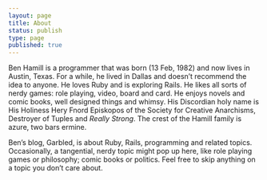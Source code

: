 ```yaml
---
layout: page
title: About
status: publish
type: page
published: true
---
```

Ben Hamill is a programmer that was born (13 Feb, 1982) and now  lives in Austin, Texas. For a while, he lived in Dallas and doesn’t  recommend the idea to anyone. He loves Ruby and is exploring Rails. He  likes all sorts of nerdy games: role playing, video, board and card. He enjoys  novels and comic books, well designed things and whimsy. His Discordian  holy name is His Holiness Hery Fnord Episkopos of the Society for  Creative Anarchisms, Destroyer of Tuples and <em>Really Strong</em>. The  crest of the Hamill family is azure, two bars ermine.

Ben’s blog, Garbled, is about Ruby, Rails, programming and related  topics. Occasionally, a tangential, nerdy topic might pop up here, like  role playing games or philosophy; comic books or politics. Feel free to  skip anything on a topic you don’t care about.
